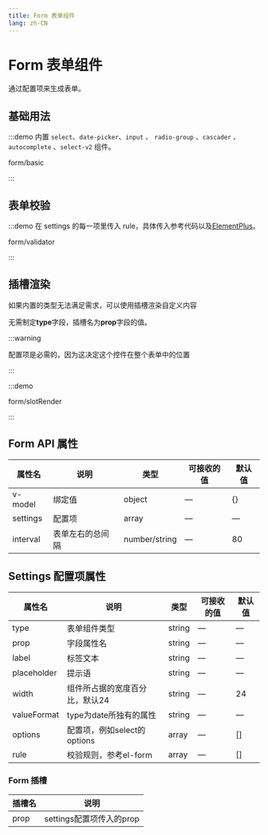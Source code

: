 ```yaml
---
title: Form 表单组件
lang: zh-CN
---
```


# Form 表单组件

通过配置项来生成表单。

## 基础用法

:::demo 内置 `select`、`date-picker`、`input` 、 `radio-group` 、`cascader` 、`autocomplete` 、`select-v2` 组件。

form/basic

:::

## 表单校验

:::demo 在 settings 的每一项里传入 rule，具体传入参考代码以及[ElementPlus](https://element-plus.gitee.io/zh-CN/component/form.html#%E8%A1%A8%E5%8D%95%E6%A0%A1%E9%AA%8C)。

form/validator

:::

## 插槽渲染

如果内置的类型无法满足需求，可以使用插槽渲染自定义内容

无需制定**type**字段，插槽名为**prop**字段的值。

:::warning

配置项是必需的，因为这决定这个控件在整个表单中的位置

:::

:::demo

form/slotRender

:::

## Form API 属性

| 属性名   | 说明   | 类型  | 可接收的值 | 默认值 |
| -------- | ------ | ----- | ---------- | ------ |
| v-model  | 绑定值 | object | —          | {}      |
| settings | 配置项 | array | —          | —      |
| interval | 表单左右的总间隔 | number/string | —          | 80      |

## Settings 配置项属性

| 属性名   | 说明   | 类型  | 可接收的值 | 默认值 |
| -------- | ------ | ----- | ---------- | ------ |
| type  | 表单组件类型 | string | —          | —      |
| prop | 字段属性名 | string | —          | —      |
| label | 标签文本 | string | —          |  —     |
| placeholder | 提示语 | string | —          |  —     |
| width | 组件所占据的宽度百分比，默认24 | string | —          |  24     |
| valueFormat | type为date所独有的属性 | string | —          |  —     |
| options | 配置项，例如select的options | array | —          |  []     |
| rule | 校验规则，参考el-form | array | —          |  []     |

### Form 插槽

| 插槽名  | 说明           |
| ------- | -------------- |
| prop | settings配置项传入的prop |